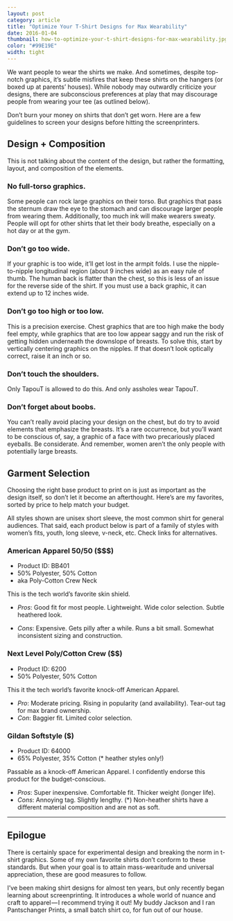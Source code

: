 ```yaml
---
layout: post
category: article
title: "Optimize Your T-Shirt Designs for Max Wearability"
date: 2016-01-04
thumbnail: how-to-optimize-your-t-shirt-designs-for-max-wearability.jpg
color: "#99E19E"
width: tight
---
```


We want people to wear the shirts we make. And sometimes, despite top-notch graphics, it’s subtle misfires that keep these shirts on the hangers (or boxed up at parents’ houses). While nobody may outwardly criticize your designs, there are subconscious preferences at play that may discourage people from wearing your tee (as outlined below).

Don’t burn your money on shirts that don’t get worn. Here are a few guidelines to screen your designs before hitting the screenprinters.

## Design + Composition

This is not talking about the content of the design, but rather the formatting, layout, and composition of the elements.

### No full-torso graphics.

Some people can rock large graphics on their torso. But graphics that pass the sternum draw the eye to the stomach and can discourage larger people from wearing them. Additionally, too much ink will make wearers sweaty. People will opt for other shirts that let their body breathe, especially on a hot day or at the gym.

### Don’t go too wide.

If your graphic is too wide, it’ll get lost in the armpit folds. I use the nipple-to-nipple longitudinal region (about 9 inches wide) as an easy rule of thumb. The human back is flatter than the chest, so this is less of an issue for the reverse side of the shirt. If you must use a back graphic, it can extend up to 12 inches wide.

### Don’t go too high or too low.

This is a precision exercise. Chest graphics that are too high make the body feel empty, while graphics that are too low appear saggy and run the risk of getting hidden underneath the downslope of breasts. To solve this, start by vertically centering graphics on the nipples. If that doesn’t look optically correct, raise it an inch or so.

### Don’t touch the shoulders.

Only TapouT is allowed to do this. And only assholes wear TapouT.

### Don’t forget about boobs.

You can’t really avoid placing your design on the chest, but do try to avoid elements that emphasize the breasts. It’s a rare occurrence, but you’ll want to be conscious of, say, a graphic of a face with two precariously placed eyeballs. Be considerate. And remember, women aren’t the only people with potentially large breasts.

## Garment Selection

Choosing the right base product to print on is just as important as the design itself, so don’t let it become an afterthought. Here’s are my favorites, sorted by price to help match your budget.

All styles shown are unisex short sleeve, the most common shirt for general audiences. That said, each product below is part of a family of styles with women’s fits, youth, long sleeve, v-neck, etc. Check links for alternatives.

### American Apparel 50/50 ($$$)

- Product ID: BB401
- 50% Polyester, 50% Cotton
- aka Poly-Cotton Crew Neck

This is the tech world’s favorite skin shield.

- *Pros*: Good fit for most people. Lightweight. Wide color selection. Subtle heathered look.

- *Cons*: Expensive. Gets pilly after a while. Runs a bit small. Somewhat inconsistent sizing and construction.

### Next Level Poly/Cotton Crew ($$)

- Product ID: 6200
- 50% Polyester, 50% Cotton

This it the tech world’s favorite knock-off American Apparel.

- *Pro*: Moderate pricing. Rising in popularity (and availability). Tear-out tag for max brand ownership.
- *Con*: Baggier fit. Limited color selection.

### Gildan Softstyle ($)

- Product ID: 64000
- 65% Polyester, 35% Cotton (* heather styles only!)

Passable as a knock-off American Apparel. I confidently endorse this product for the budget-conscious.

- *Pros*: Super inexpensive. Comfortable fit. Thicker weight (longer life).
- *Cons*: Annoying tag. Slightly lengthy. (*) Non-heather shirts have a different material composition and are not as soft.

---

## Epilogue

There is certainly space for experimental design and breaking the norm in t-shirt graphics. Some of my own favorite shirts don’t conform to these standards. But when your goal is to attain mass-wearitude and universal appreciation, these are good measures to follow.

I’ve been making shirt designs for almost ten years, but only recently began learning about screenprinting. It introduces a whole world of nuance and craft to apparel — I recommend trying it out! My buddy Jackson and I ran Pantschanger Prints, a small batch shirt co, for fun out of our house.
